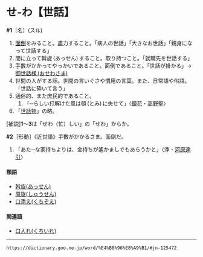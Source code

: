 # せ‐わ【世話】
**\#1**［名］(スル)

1.  [面倒](めんどう（面倒）)をみること。盡力すること。「病人の世話」「大きなお世話」「親身になって世話する」
2.  間に立って斡旋 (あっせん) すること。取り持つこと。「就職先を世話する」
3.  手數がかかってやっかいであること。面倒であること。「世話が掛かる」→[御世話様 (おせわさま)](https://dictionary.goo.ne.jp/word/%E5%BE%A1%E4%B8%96%E8%A9%B1%E6%A7%98/#jn-31291) 
4.  世間の人がする話。世間の言いぐさや慣用の言葉。また、日常語や俗語。「世話に砕いて言う」
5.  通俗的、また庶民的であること。
    1.  「─らしい打解けた風は頓 (とみ) に失せて」〈[鏡花](https://dictionary.goo.ne.jp/word/person/%E6%B3%89%E9%8F%A1%E8%8A%B1/#jn-11630)・[高野聖](https://dictionary.goo.ne.jp/word/%E9%AB%98%E9%87%8E%E8%81%96/#jn-75302)〉
6.  「[世話物](https://dictionary.goo.ne.jp/word/%E4%B8%96%E8%A9%B1%E7%89%A9/#jn-125496)」の略。
    

\[補説\]**1**～**3**は「せわ（忙）しい」の「せわ」からか。

**\#2**［形動］《近世語》手數がかかるさま。面倒だ。
1.  「あた─な家持ちよりは、金持ちが遙かましでもあらうかと」〈浄・[河原達引](https://dictionary.goo.ne.jp/word/%E8%BF%91%E9%A0%83%E6%B2%B3%E5%8E%9F%E9%81%94%E5%BC%95/#jn-141183)〉
        

#### 類語

-   [斡旋(あっせん)](https://dictionary.goo.ne.jp/word/%E6%96%A1%E6%97%8B/#jn-4844)
-   [周旋(しゅうせん)](https://dictionary.goo.ne.jp/word/%E5%91%A8%E6%97%8B/#jn-104014)
-   [口添え(くちぞえ)](https://dictionary.goo.ne.jp/word/%E5%8F%A3%E6%B7%BB%E3%81%88/#jn-62045)

#### 関連語

-   [口入れ(くちいれ)](https://dictionary.goo.ne.jp/word/%E5%8F%A3%E5%85%A5%E3%82%8C/#jn-61952)

---
`https://dictionary.goo.ne.jp/word/%E4%B8%96%E8%A9%B1/#jn-125472`